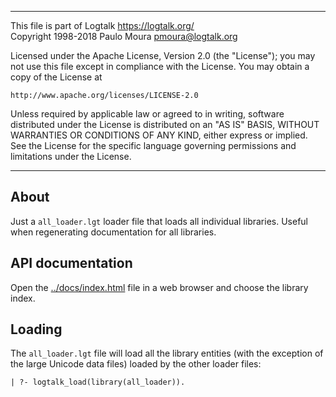________________________________________________________________________

This file is part of Logtalk <https://logtalk.org/>  
Copyright 1998-2018 Paulo Moura <pmoura@logtalk.org>

Licensed under the Apache License, Version 2.0 (the "License");
you may not use this file except in compliance with the License.
You may obtain a copy of the License at

    http://www.apache.org/licenses/LICENSE-2.0

Unless required by applicable law or agreed to in writing, software
distributed under the License is distributed on an "AS IS" BASIS,
WITHOUT WARRANTIES OR CONDITIONS OF ANY KIND, either express or implied.
See the License for the specific language governing permissions and
limitations under the License.
________________________________________________________________________


About
-----

Just a `all_loader.lgt` loader file that loads all individual libraries.
Useful when regenerating documentation for all libraries.


API documentation
-----------------

Open the [../docs/index.html](../docs/index.html) file in a web browser
and choose the library index.


Loading
-------

The `all_loader.lgt` file will load all the library entities (with the
exception of the large Unicode data files) loaded by the other loader
files:

	| ?- logtalk_load(library(all_loader)).
